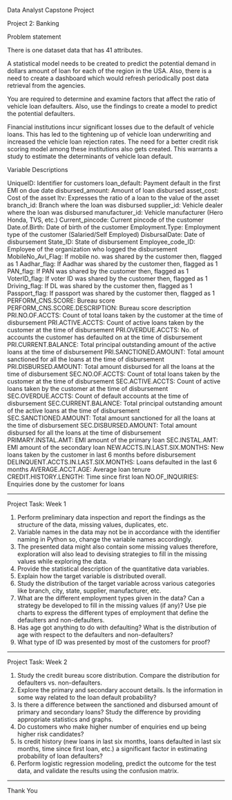 

Data Analyst Capstone Project

Project 2: Banking

Problem statement

There is one dataset data that has 41 attributes.

A statistical model needs to be created to predict the potential demand in dollars amount of loan for each of the region in the USA. Also, there is a need to create a dashboard which would refresh periodically post data retrieval from the agencies.

You are required to determine and examine factors that affect the ratio of vehicle loan defaulters. Also, use the findings to create a model to predict the potential defaulters.

Financial institutions incur significant losses due to the default of vehicle loans. This has led to the tightening up of vehicle loan underwriting and increased the vehicle loan rejection rates. The need for a better credit risk scoring model among these institutions also gets created. This warrants a study to estimate the determinants of vehicle loan default.

Variable Descriptions

UniqueID: Identifier for customers
loan_default: Payment default in the first EMI on due date
disbursed_amount: Amount of loan disbursed
asset_cost: Cost of the asset
ltv: Expresses the ratio of a loan to the value of the asset
branch_id: Branch where the loan was disbursed
supplier_id: Vehicle dealer where the loan was disbursed
manufacturer_id: Vehicle manufacturer (Hero Honda, TVS, etc.)
Current_pincode: Current pincode of the customer
Date.of.Birth: Date of birth of the customer
Employment.Type: Employment type of the customer (Salaried/Self Employed)
DisbursalDate: Date of disbursement
State_ID: State of disbursement
Employee_code_ID: Employee of the organization who logged the disbursement
MobileNo_Avl_Flag: If mobile no. was shared by the customer then, flagged as 1
Aadhar_flag: If Aadhar was shared by the customer then, flagged as 1
PAN_flag: If PAN was shared by the customer then, flagged as 1
VoterID_flag: If voter ID was shared by the customer then, flagged as 1
Driving_flag: If DL was shared by the customer then, flagged as 1
Passport_flag: If passport was shared by the customer then, flagged as 1
PERFORM_CNS.SCORE: Bureau score
PERFORM_CNS.SCORE.DESCRIPTION: Bureau score description
PRI.NO.OF.ACCTS: Count of total loans taken by the customer at the time of disbursement
PRI.ACTIVE.ACCTS: Count of active loans taken by the customer at the time of disbursement
PRI.OVERDUE.ACCTS: No. of accounts the customer has defaulted on at the time of disbursement
PRI.CURRENT.BALANCE: Total principal outstanding amount of the active loans at the time of disbursement
PRI.SANCTIONED.AMOUNT: Total amount sanctioned for all the loans at the time of disbursement
PRI.DISBURSED.AMOUNT: Total amount disbursed for all the loans at the time of disbursement
SEC.NO.OF.ACCTS: Count of total loans taken by the customer at the time of disbursement
SEC.ACTIVE.ACCTS: Count of active loans taken by the customer at the time of disbursement
SEC.OVERDUE.ACCTS: Count of default accounts at the time of disbursement
SEC.CURRENT.BALANCE: Total principal outstanding amount of the active loans at the time of disbursement
SEC.SANCTIONED.AMOUNT: Total amount sanctioned for all the loans at the time of disbursement
SEC.DISBURSED.AMOUNT: Total amount disbursed for all the loans at the time of disbursement
PRIMARY.INSTAL.AMT: EMI amount of the primary loan
SEC.INSTAL.AMT: EMI amount of the secondary loan
NEW.ACCTS.IN.LAST.SIX.MONTHS: New loans taken by the customer in last 6 months before disbursement
DELINQUENT.ACCTS.IN.LAST.SIX.MONTHS: Loans defaulted in the last 6 months
AVERAGE.ACCT.AGE: Average loan tenure
CREDIT.HISTORY.LENGTH: Time since first loan
NO.OF_INQUIRIES: Enquiries done by the customer for loans

---

Project Task: Week 1

1. Perform preliminary data inspection and report the findings as the structure of the data, missing values, duplicates, etc.
2. Variable names in the data may not be in accordance with the identifier naming in Python so, change the variable names accordingly.
3. The presented data might also contain some missing values therefore, exploration will also lead to devising strategies to fill in the missing values while exploring the data.
4. Provide the statistical description of the quantitative data variables.
5. Explain how the target variable is distributed overall.
6. Study the distribution of the target variable across various categories like branch, city, state, supplier, manufacturer, etc.
7. What are the different employment types given in the data? Can a strategy be developed to fill in the missing values (if any)? Use pie charts to express the different types of employment that define the defaulters and non-defaulters.
8. Has age got anything to do with defaulting? What is the distribution of age with respect to the defaulters and non-defaulters?
9. What type of ID was presented by most of the customers for proof?

---

Project Task: Week 2

1. Study the credit bureau score distribution. Compare the distribution for defaulters vs. non-defaulters.
2. Explore the primary and secondary account details. Is the information in some way related to the loan default probability?
3. Is there a difference between the sanctioned and disbursed amount of primary and secondary loans? Study the difference by providing appropriate statistics and graphs.
4. Do customers who make higher number of enquiries end up being higher risk candidates?
5. Is credit history (new loans in last six months, loans defaulted in last six months, time since first loan, etc.) a significant factor in estimating probability of loan defaulters?
6. Perform logistic regression modeling, predict the outcome for the test data, and validate the results using the confusion matrix.


---

Thank You
